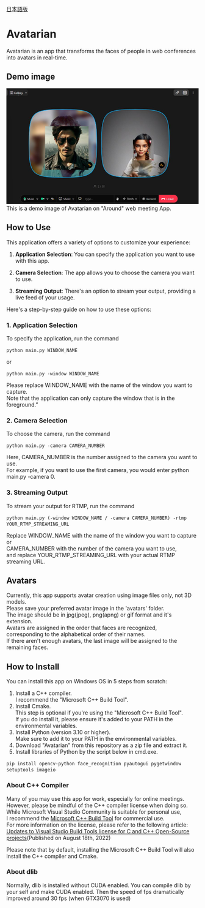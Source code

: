 [日本語版](README_JP.md)  
# Avatarian
Avatarian is an app that transforms the faces of people in web conferences into avatars in real-time.

## Demo image
![Demo Image](media/avatarian_demo.jpg "Avatarian on Around")
This is a demo image of Avatarian on "Around" web meeting App.

## How to Use
This application offers a variety of options to customize your experience:

1. **Application Selection**: You can specify the application you want to use with this app.

2. **Camera Selection**: The app allows you to choose the camera you want to use.

3. **Streaming Output**: There's an option to stream your output, providing a live feed of your usage.

Here's a step-by-step guide on how to use these options:

### 1. **Application Selection**
To specify the application, run the command
```shell
python main.py WINDOW_NAME
```
or
```shell
python main.py -window WINDOW_NAME
```
Please replace WINDOW_NAME with the name of the window you want to capture.  
Note that the application can only capture the window that is in the foreground.”

### 2. **Camera Selection**
To choose the camera, run the command
```shell
python main.py -camera CAMERA_NUMBER
```
Here, CAMERA_NUMBER is the number assigned to the camera you want to use.  
For example, if you want to use the first camera, you would enter python main.py -camera 0.

### 3. **Streaming Output**
To stream your output for RTMP, run the command 
```shell
python main.py (-window WINDOW_NAME / -camera CAMERA_NUMBER) -rtmp YOUR_RTMP_STREAMING_URL
```
Replace WINDOW_NAME with the name of the window you want to capture or  
CAMERA_NUMBER with the number of the camera you want to use,  
and replace YOUR_RTMP_STREAMING_URL with your actual RTMP streaming URL.

## Avatars
Currently, this app supports avatar creation using image files only, not 3D models.  
Please save your preferred avatar image in the 'avatars' folder.  
The image should be in jpg(jpeg), png(apng) or gif format and it's extension.  
Avatars are assigned in the order that faces are recognized,  
corresponding to the alphabetical order of their names.  
If there aren't enough avatars, the last image will be assigned to the remaining faces.


## How to Install
You can install this app on Windows OS in 5 steps from scratch:  
1. Install a C++ compiler.  
    I recommend the "Microsoft C++ Build Tool".  
2. Install Cmake.  
    This step is optional if you're using the "Microsoft C++ Build Tool".  
    If you do install it, please ensure it's added to your PATH in the environmental variables.
3. Install Python (version 3.10 or higher).  
    Make sure to add it to your PATH in the environmental variables.
4. Download "Avatarian" from this repository as a zip file and extract it.
5. Install libraries of Python by the script below in cmd.exe.  
```shell
pip install opencv-python face_recognition pyautogui pygetwindow setuptools imageio
```

### About C++ Compiler
Many of you may use this app for work, especially for online meetings.  
However, please be mindful of the C++ compiler license when doing so.  
While Microsoft Visual Studio Community is suitable for personal use,  
I recommend the [Microsoft C++ Build Tool](https://visualstudio.microsoft.com/visual-cpp-build-tools/) for commercial use.  
For more information on the license, please refer to the following article:
[Updates to Visual Studio Build Tools license for C and C++ Open-Source projects](https://devblogs.microsoft.com/cppblog/updates-to-visual-studio-build-tools-license-for-c-and-cpp-open-source-projects/)(Published on August 18th, 2022)  

Please note that by default, installing the Microsoft C++ Build Tool will also install the C++ compiler and Cmake.


### About dlib
Normally, dlib is installed without CUDA enabled.
You can compile dlib by your self and make CUDA enabled.
Then the speed of fps dramatically improved around 30 fps (when GTX3070 is used)
